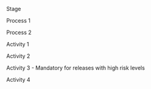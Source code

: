 Stage

Process 1

Process 2

Activity 1

Activity 2

Activity 3 - Mandatory for releases with high risk levels

Activity 4